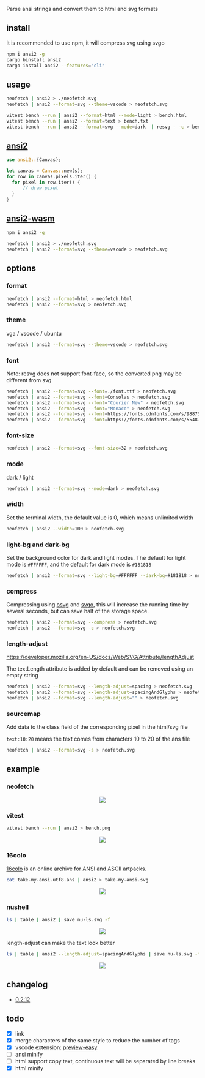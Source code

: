 Parse ansi strings and convert them to html and svg formats

## install
It is recommended to use npm, it will compress svg using svgo
```bash
npm i ansi2 -g
cargo binstall ansi2
cargo install ansi2 --features="cli"
```

## usage
```bash
neofetch | ansi2 > ./neofetch.svg
neofetch | ansi2 --format=svg --theme=vscode > neofetch.svg

vitest bench --run | ansi2 --format=html --mode=light > bench.html
vitest bench --run | ansi2 --format=text > bench.txt
vitest bench --run | ansi2 --format=svg --mode=dark  | resvg - -c > bench.png
```

## [ansi2](./ansi2)

```rs
use ansi2::{Canvas};

let canvas = Canvas::new(s);
for row in canvas.pixels.iter() {
  for pixel in row.iter() {
      // draw pixel
  }
}
```

## [ansi2-wasm](./ansi2-wasm)
```bash
npm i ansi2 -g

neofetch | ansi2 > ./neofetch.svg
neofetch | ansi2 --format=svg --theme=vscode > neofetch.svg

```

## options
### format
```bash
neofetch | ansi2 --format=html > neofetch.html
neofetch | ansi2 --format=svg > neofetch.svg
```

### theme
vga / vscode / ubuntu
```bash
neofetch | ansi2 --format=svg --theme=vscode > neofetch.svg
```
### font

Note: resvg does not support font-face, so the converted png may be different from svg
```bash
neofetch | ansi2 --format=svg --font=./font.ttf > neofetch.svg
neofetch | ansi2 --format=svg --font=Consolas > neofetch.svg
neofetch | ansi2 --format=svg --font="Courier New" > neofetch.svg
neofetch | ansi2 --format=svg --font="Monaco" > neofetch.svg
neofetch | ansi2 --format=svg --font=https://fonts.cdnfonts.com/s/98875/JetBrainsMonoRegular.woff > neofetch.svg
neofetch | ansi2 --format=svg --font=https://fonts.cdnfonts.com/s/55487/FiraCode-Regular.woff > neofetch.svg
```

### font-size

```bash
neofetch | ansi2 --format=svg --font-size=32 > neofetch.svg
```

### mode
dark / light
```bash
neofetch | ansi2 --format=svg --mode=dark > neofetch.svg
```


### width

Set the terminal width, the default value is 0, which means unlimited width

```bash
neofetch | ansi2 --width=100 > neofetch.svg
```


### light-bg and dark-bg

Set the background color for dark and light modes. The default for light mode is ```#FFFFFF```, and the default for dark mode is ```#181818```

```bash
neofetch | ansi2 --format=svg --light-bg=#FFFFFF --dark-bg=#181818 > neofetch.svg
```

### compress

Compressing using [osvg](https://github.com/ahaoboy/osvg) and [svgo](https://github.com/svg/svgo), this will increase the running time by several seconds, but can save half of the storage space.

```bash
neofetch | ansi2 --format=svg --compress > neofetch.svg
neofetch | ansi2 --format=svg -c > neofetch.svg
```


### length-adjust

https://developer.mozilla.org/en-US/docs/Web/SVG/Attribute/lengthAdjust

The textLength attribute is added by default and can be removed using an empty string


```bash
neofetch | ansi2 --format=svg --length-adjust=spacing > neofetch.svg
neofetch | ansi2 --format=svg --length-adjust=spacingAndGlyphs > neofetch.svg
neofetch | ansi2 --format=svg --length-adjust="" > neofetch.svg
```

### sourcemap


Add data to the class field of the corresponding pixel in the html/svg file

```text:10:20``` means the text comes from characters 10 to 20 of the ans file


```bash
neofetch | ansi2 --format=svg -s > neofetch.svg
```


## example
### neofetch

<div align="center">
	<a href="https://github.com/ahaoboy/neofetch">
		<img src="assets/win11.svg">
	</a>
</div>

### vitest

```bash
vitest bench --run | ansi2 > bench.png
```
<div align="center">
	<a href="https://github.com/ahaoboy/ansi2">
		<img src="assets/vitest.svg">
	</a>
</div>



### 16colo

[16colo](https://16colo.rs/) is an online archive for ANSI and ASCII artpacks.

```bash
cat take-my-ansi.utf8.ans | ansi2 > take-my-ansi.svg
```

<div align="center">
	<a href="https://github.com/ahaoboy/ansi2">
		<img src="assets/take-my-ansi.utf8.svg">
	</a>
</div>

### nushell

```bash
ls | table | ansi2 | save nu-ls.svg -f
```
<div align="center">
	<a href="https://github.com/ahaoboy/ansi2">
		<img src="assets/nu-ls.svg">
	</a>
</div>

length-adjust can make the text look better

```bash
ls | table | ansi2 --length-adjust=spacingAndGlyphs | save nu-ls.svg -f
```
<div align="center">
	<a href="https://github.com/ahaoboy/ansi2">
		<img src="assets/nu-ls.fix.svg">
	</a>
</div>

## changelog

- [0.2.12](./assets/changelog/0.2.12.md)

## todo

- [x] link
- [x] merge characters of the same style to reduce the number of tags
- [x] vscode extension: [preview-easy](https://github.com/ahaoboy/preview-easy.git)
- [ ] ansi minify
- [ ] html support copy text, continuous text will be separated by line breaks
- [x] html minify
